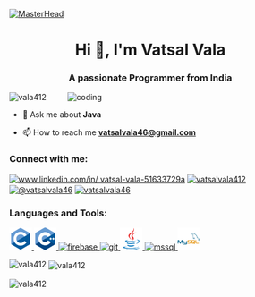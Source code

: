 [![MasterHead](https://mir-s3-cdn-cf.behance.net/project_modules/fs/79731568097599.5b50bca477735.jpg)](https://vala412.io)
<h1 align="center">Hi 👋, I'm Vatsal Vala</h1>
<h3 align="center">A passionate Programmer from India</h3>
<img align="right" alt="coding" width="400" src="https://cdn.dribbble.com/users/1162077/screenshots/3848914/programmer.gif">

<p align="left"> <img src="https://komarev.com/ghpvc/?username=vala412&label=Profile%20views&color=0e75b6&style=flat" alt="vala412" /> </p>

- 💬 Ask me about **Java**

- 📫 How to reach me **vatsalvala46@gmail.com**

<h3 align="left">Connect with me:</h3>
<p align="left">
<a href="www.linkedin.com/in/vatsal-vala-51633729a" target="blank"><img align="center" src="https://raw.githubusercontent.com/rahuldkjain/github-profile-readme-generator/master/src/images/icons/Social/linked-in-alt.svg" alt="www.linkedin.com/in/ vatsal-vala-51633729a" height="30" width="40" /></a>
<a href="https://instagram.com/vatsalvala412" target="blank"><img align="center" src="https://raw.githubusercontent.com/rahuldkjain/github-profile-readme-generator/master/src/images/icons/Social/instagram.svg" alt="vatsalvala412" height="30" width="40" /></a>
<a href="https://www.hackerrank.com/profile/vatsalvala46" target="blank"><img align="center" src="https://raw.githubusercontent.com/rahuldkjain/github-profile-readme-generator/master/src/images/icons/Social/hackerrank.svg" alt="@vatsalvala46" height="30" width="40" /></a>
<a href="https://www.leetcode.com/vatsalvala46" target="blank"><img align="center" src="https://raw.githubusercontent.com/rahuldkjain/github-profile-readme-generator/master/src/images/icons/Social/leet-code.svg" alt="vatsalvala46" height="30" width="40" /></a>
</p>

<h3 align="left">Languages and Tools:</h3>
<p align="left"> <a href="https://www.cprogramming.com/" target="_blank" rel="noreferrer"> <img src="https://raw.githubusercontent.com/devicons/devicon/master/icons/c/c-original.svg" alt="c" width="40" height="40"/> </a> <a href="https://www.w3schools.com/cpp/" target="_blank" rel="noreferrer"> <img src="https://raw.githubusercontent.com/devicons/devicon/master/icons/cplusplus/cplusplus-original.svg" alt="cplusplus" width="40" height="40"/> </a> <a href="https://firebase.google.com/" target="_blank" rel="noreferrer"> <img src="https://www.vectorlogo.zone/logos/firebase/firebase-icon.svg" alt="firebase" width="40" height="40"/> </a> <a href="https://git-scm.com/" target="_blank" rel="noreferrer"> <img src="https://www.vectorlogo.zone/logos/git-scm/git-scm-icon.svg" alt="git" width="40" height="40"/> </a> <a href="https://www.java.com" target="_blank" rel="noreferrer"> <img src="https://raw.githubusercontent.com/devicons/devicon/master/icons/java/java-original.svg" alt="java" width="40" height="40"/> </a> <a href="https://www.microsoft.com/en-us/sql-server" target="_blank" rel="noreferrer"> <img src="https://www.svgrepo.com/show/303229/microsoft-sql-server-logo.svg" alt="mssql" width="40" height="40"/> </a> <a href="https://www.mysql.com/" target="_blank" rel="noreferrer"> <img src="https://raw.githubusercontent.com/devicons/devicon/master/icons/mysql/mysql-original-wordmark.svg" alt="mysql" width="40" height="40"/> </a> </p>

<p><img align="left" src="https://github-readme-stats.vercel.app/api/top-langs?username=vala412&show_icons=true&locale=en&layout=compact" alt="vala412" /></p>

<p>&nbsp;<img align="center" src="https://github-readme-stats.vercel.app/api?username=vala412&show_icons=true&locale=en" alt="vala412" /></p>

<p><img align="center" src="https://github-readme-streak-stats.herokuapp.com/?user=vala412&" alt="vala412" /></p>
